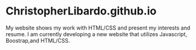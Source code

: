 # ChristopherLibardo.github.io
My website shows my work with HTML/CSS and present my interests and resume. I am currently developing a new website that utilizes Javascript, Boostrap,and HTML/CSS.
